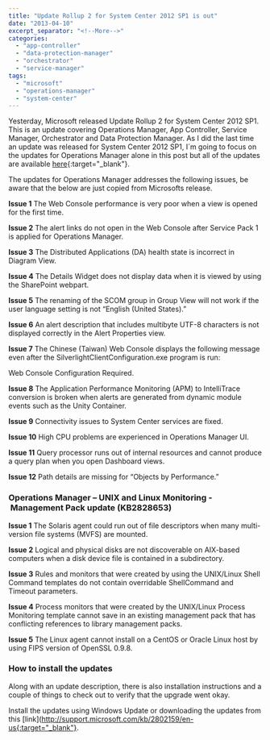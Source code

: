```yaml
---
title: "Update Rollup 2 for System Center 2012 SP1 is out"
date: "2013-04-10"
excerpt_separator: "<!--More-->"
categories: 
  - "app-controller"
  - "data-protection-manager"
  - "orchestrator"
  - "service-manager"
tags: 
  - "microsoft"
  - "operations-manager"
  - "system-center"
---
```


Yesterday, Microsoft released Update Rollup 2 for System Center 2012 SP1. This is an update covering Operations Manager, App Controller, Service Manager, Orchestrator and Data Protection Manager. As I did the last time an update was released for System Center 2012 SP1, I´m going to focus on the updates for Operations Manager alone in this post but all of the updates are available [here](http://support.microsoft.com/kb/2802159/en-us){:target="_blank"}.

The updates for Operations Manager addresses the following issues, be aware that the below are just copied from Microsofts release.
<!--More-->
**Issue 1** The Web Console performance is very poor when a view is opened for the first time.

**Issue 2** The alert links do not open in the Web Console after Service Pack 1 is applied for Operations Manager.

**Issue 3** The Distributed Applications (DA) health state is incorrect in Diagram View.

**Issue 4** The Details Widget does not display data when it is viewed by using the SharePoint webpart.

**Issue 5** The renaming of the SCOM group in Group View will not work if the user language setting is not “English (United States).”

**Issue 6** An alert description that includes multibyte UTF-8 characters is not displayed correctly in the Alert Properties view.

**Issue 7** The Chinese (Taiwan) Web Console displays the following message even after the SilverlightClientConfiguration.exe program is run:

Web Console Configuration Required.

**Issue 8** The Application Performance Monitoring (APM) to IntelliTrace conversion is broken when alerts are generated from dynamic module events such as the Unity Container.

**Issue 9** Connectivity issues to System Center services are fixed.

**Issue 10** High CPU problems are experienced in Operations Manager UI.

**Issue 11** Query processor runs out of internal resources and cannot produce a query plan when you open Dashboard views.

**Issue 12** Path details are missing for “Objects by Performance.”

### Operations Manager – UNIX and Linux Monitoring - Management Pack update (KB2828653)

**Issue 1** The Solaris agent could run out of file descriptors when many multi-version file systems (MVFS) are mounted.

**Issue 2** Logical and physical disks are not discoverable on AIX-based computers when a disk device file is contained in a subdirectory.

**Issue 3** Rules and monitors that were created by using the UNIX/Linux Shell Command templates do not contain overridable ShellCommand and Timeout parameters.

**Issue 4** Process monitors that were created by the UNIX/Linux Process Monitoring template cannot save in an existing management pack that has conflicting references to library management packs.

**Issue 5** The Linux agent cannot install on a CentOS or Oracle Linux host by using FIPS version of OpenSSL 0.9.8.

### How to install the updates

Along with an update description, there is also installation instructions and a couple of things to check out to verify that the upgrade went okay.

Install the updates using Windows Update or downloading the updates from this [link](http://support.microsoft.com/kb/2802159/en-us{:target="_blank"}.
